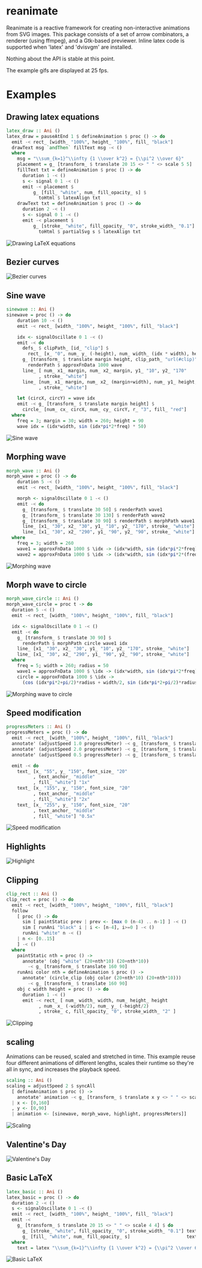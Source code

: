 # reanimate

Reanimate is a reactive framework for creating non-interactive animations from SVG images.
This package consists of a set of arrow combinators, a renderer (using ffmpeg), and a Gtk-based
previewer. Inline latex code is supported when 'latex' and 'dvisvgm' are installed.

Nothing about the API is stable at this point.

The example gifs are displayed at 25 fps.

# Examples

## Drawing latex equations
```haskell
latex_draw :: Ani ()
latex_draw = pauseAtEnd 1 $ defineAnimation $ proc () -> do
  emit -< rect_ [width_ "100%", height_ "100%", fill_ "black"]
  drawText msg `andThen` fillText msg -< ()
  where
    msg = "\\sum_{k=1}^\\infty {1 \\over k^2} = {\\pi^2 \\over 6}"
    placement = g_ [transform_ $ translate 20 15 <> " " <> scale 5 5]
    fillText txt = defineAnimation $ proc () -> do
      duration 1 -< ()
      s <- signal 0 1 -< ()
      emit -< placement $
          g_ [fill_ "white", num_ fill_opacity_ s] $
            toHtml $ latexAlign txt
    drawText txt = defineAnimation $ proc () -> do
      duration 2 -< ()
      s <- signal 0 1 -< ()
      emit -< placement $
          g_ [stroke_ "white", fill_opacity_ "0", stroke_width_ "0.1"] $
            toHtml $ partialSvg s $ latexAlign txt
```
![Drawing LaTeX equations](gifs/latex_draw.gif)

## Bezier curves

![Bezier curves](gifs/bezier.gif)

## Sine wave

```haskell
sinewave :: Ani ()
sinewave = proc () -> do
    duration 10 -< ()
    emit -< rect_ [width_ "100%", height_ "100%", fill_ "black"]

    idx <- signalOscillate 0 1 -< ()
    emit -< do
      defs_ $ clipPath_ [id_ "clip"] $
        rect_ [x_ "0", num_ y_ (-height), num_ width_ (idx * width), height_ "100%"]
      g_ [transform_ $ translate margin height, clip_path_ "url(#clip)"] $
        renderPath $ approxFnData 1000 wave
      line_ [ num_ x1_ margin, num_ x2_ margin, y1_ "10", y2_ "170"
            , stroke_ "white"]
      line_ [num_ x1_ margin, num_ x2_ (margin+width), num_ y1_ height, num_ y2_ height
            , stroke_ "white"]

    let (circX, circY) = wave idx
    emit -< g_ [transform_ $ translate margin height] $
      circle_ [num_ cx_ circX, num_ cy_ circY, r_ "3", fill_ "red"]
  where
    freq = 3; margin = 30; width = 260; height = 90
    wave idx = (idx*width, sin (idx*pi*2*freq) * 50)
```
![Sine wave](gifs/sinewave.gif)


## Morphing wave

```haskell
morph_wave :: Ani ()
morph_wave = proc () -> do
    duration 5 -< ()
    emit -< rect_ [width_ "100%", height_ "100%", fill_ "black"]

    morph <- signalOscillate 0 1 -< ()
    emit -< do
      g_ [transform_ $ translate 30 50] $ renderPath wave1
      g_ [transform_ $ translate 30 130] $ renderPath wave2
      g_ [transform_ $ translate 30 90] $ renderPath $ morphPath wave1 wave2 morph
      line_ [x1_ "30", x2_ "30", y1_ "10", y2_ "170", stroke_ "white"]
      line_ [x1_ "30", x2_ "290", y1_ "90", y2_ "90", stroke_ "white"]
  where
    freq = 3; width = 260
    wave1 = approxFnData 1000 $ \idx -> (idx*width, sin (idx*pi*2*freq) * 20)
    wave2 = approxFnData 1000 $ \idx -> (idx*width, sin (idx*pi*2*(freq*3)) * 20)
```
![Morphing wave](gifs/morphwave.gif)


## Morph wave to circle

```haskell
morph_wave_circle :: Ani ()
morph_wave_circle = proc t -> do
  duration 5 -< ()
  emit -< rect_ [width_ "100%", height_ "100%", fill_ "black"]

  idx <- signalOscillate 0 1 -< ()
  emit -< do
    g_ [transform_ $ translate 30 90] $
      renderPath $ morphPath circle wave1 idx
    line_ [x1_ "30", x2_ "30", y1_ "10", y2_ "170", stroke_ "white"]
    line_ [x1_ "30", x2_ "290", y1_ "90", y2_ "90", stroke_ "white"]
  where
    freq = 5; width = 260; radius = 50
    wave1 = approxFnData 1000 $ \idx -> (idx*width, sin (idx*pi*2*freq) * 20)
    circle = approxFnData 1000 $ \idx ->
      (cos (idx*pi*2+pi/2)*radius + width/2, sin (idx*pi*2+pi/2)*radius)
```
![Morphing wave to circle](gifs/morphwave_circle.gif)

## Speed modification

```haskell
progressMeters :: Ani ()
progressMeters = proc () -> do
  emit -< rect_ [width_ "100%", height_ "100%", fill_ "black"]
  annotate' (adjustSpeed 1.0 progressMeter) -< g_ [transform_ $ translate 40 20]
  annotate' (adjustSpeed 2.0 progressMeter) -< g_ [transform_ $ translate 140 20]
  annotate' (adjustSpeed 0.5 progressMeter) -< g_ [transform_ $ translate 240 20]

  emit -< do
    text_ [x_ "55", y_ "150", font_size_ "20"
          , text_anchor_ "middle"
          , fill_ "white"] "1x"
    text_ [x_ "155", y_ "150", font_size_ "20"
          , text_anchor_ "middle"
          , fill_ "white"] "2x"
    text_ [x_ "255", y_ "150", font_size_ "20"
          , text_anchor_ "middle"
          , fill_ "white"] "0.5x"
```
![Speed modification](gifs/progress.gif)

## Highlights
![Highlight](gifs/highlight.gif)

## Clipping

```haskell
clip_rect :: Ani ()
clip_rect = proc () -> do
  emit -< rect_ [width_ "100%", height_ "100%", fill_ "black"]
  follow
    [ proc () -> do
      sim [ paintStatic prev | prev <- [max 0 (n-4) .. n-1] ] -< ()
      sim [ runAni "black" i | i <- [n-4], i>=0 ] -< ()
      runAni "white" n -< ()
    | n <- [0..15]
    ] -< ()
  where
    paintStatic nth = proc () ->
      annotate' (obj "white" (20+nth*10) (20+nth*10))
        -< g_ [transform_ $ translate 160 90]
    runAni color nth = defineAnimation $ proc () ->
      annotate' (circle_clip (obj color (20+nth*10) (20+nth*10)))
        -< g_ [transform_ $ translate 160 90]
    obj c width height = proc () -> do
      duration 1 -< ()
      emit -< rect_ [ num_ width_ width, num_ height_ height
            , num_ x_ (-width/2), num_ y_ (-height/2)
            , stroke_ c, fill_opacity_ "0", stroke_width_ "2" ]
```
![Clipping](gifs/clip_rect.gif)


## scaling

Animations can be reused, scaled and stretched in time. This example
reuse four different animations of different lengths, scales their runtime
so they're all in sync, and increases the playback speed.

```haskell
scaling :: Ani ()
scaling = adjustSpeed 2 $ syncAll
  [ defineAnimation $ proc () ->
    annotate' animation -< g_ [transform_ $ translate x y <> " " <> scale 0.5 0.5]
  | x <- [0,160]
  , y <- [0,90]
  | animation <- [sinewave, morph_wave, highlight, progressMeters]]
```
![Scaling](gifs/scaling.gif)

## Valentine's Day

![Valentine's Day](gifs/valentine.gif)

## Basic LaTeX

```haskell
latex_basic :: Ani ()
latex_basic = proc () -> do
  duration 2 -< ()
  s <- signalOscillate 0 1 -< ()
  emit -< rect_ [width_ "100%", height_ "100%", fill_ "black"]
  emit -<
    g_ [transform_ $ translate 20 15 <> " " <> scale 4 4] $ do
      g_ [stroke_ "white", fill_opacity_ "0", stroke_width_ "0.1"] text
      g_ [fill_ "white", num_ fill_opacity_ s]                     text
  where
    text = latex "\\sum_{k=1}^\\infty {1 \\over k^2} = {\\pi^2 \\over 6}"
```
![Basic LaTeX](gifs/latex_basic.gif)
